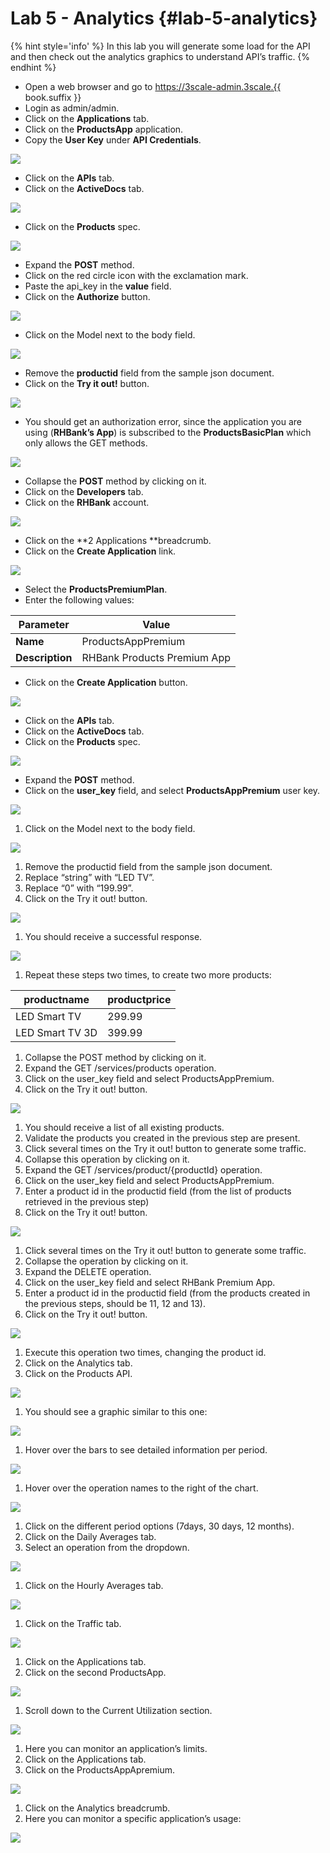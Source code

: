 # Lab 5 - Analytics {#lab-5-analytics}

{% hint style='info' %}
In this lab you will generate some load for the API and then check out the analytics graphics to understand API’s traffic.
{% endhint %}

* Open a web browser and go to https://3scale-admin.3scale.{{ book.suffix }}
* Login as admin/admin.
* Click on the **Applications** tab.
* Click on the **ProductsApp** application.
* Copy the **User Key** under **API Credentials**.

![](assets/Selection_337.png)

* Click on the **APIs** tab.
* Click on the **ActiveDocs** tab.

![](images/image71.png)

* Click on the **Products** spec.

![](images/image10.png)

* Expand the **POST** method.
* Click on the red circle icon with the exclamation mark.
* Paste the api_key in the **value** field.
* Click on the **Authorize** button.

![](assets/Selection_340.png)
*  Click on the Model next to the body field.

![](images/image5.png)

* Remove the **productid** field from the sample json document.
* Click on the **Try it out!** button.

![](images/image192.png)

*  You should get an authorization error, since the application you are using (**RHBank’s App**) is subscribed to the **ProductsBasicPlan** which only allows the GET methods.

![](images/image134.png)

* Collapse the **POST** method by clicking on it.
* Click on the **Developers** tab.
* Click on the **RHBank** account.

![](images/image28.png)

* Click on the **2 Applications **breadcrumb.
* Click on the **Create Application** link.

![](images/image147.png)

* Select the **ProductsPremiumPlan**.
* Enter the following values:

| Parameter | Value |
| --- | --- |
| **Name** | ProductsAppPremium |
| **Description** | RHBank Products Premium App |

*  Click on the **Create Application** button.

![](images/image177.png)

* Click on the **APIs** tab.
* Click on the **ActiveDocs** tab.
* Click on the **Products** spec.

![](images/image139.png)

* Expand the **POST** method.
* Click on the **user_key** field, and select **ProductsAppPremium** user key.

![](images/image77.png)

1.  Click on the Model next to the body field.

![](images/image5.png)

1.  Remove the productid field from the sample json document.
2.  Replace “string” with “LED TV”.
3.  Replace “0” with “199.99”.
4.  Click on the Try it out! button.

![](images/image14.png)

1.  You should receive a successful response.

![](images/image162.png)

1.  Repeat these steps two times, to create two more products:

| productname | productprice |
| --- | --- |
| LED Smart TV | 299.99 |
| LED Smart TV 3D | 399.99 |

1.  Collapse the POST method by clicking on it.
2.  Expand the GET /services/products operation.
3.  Click on the user_key field and select ProductsAppPremium.
4.  Click on the Try it out! button.

![](images/image194.png)

1.  You should receive a list of all existing products.
2.  Validate the products you created in the previous step are present.
3.  Click several times on the Try it out! button to generate some traffic.
4.  Collapse this operation by clicking on it.
5.  Expand the GET /services/product/{productId} operation.
6.  Click on the user_key field and select ProductsAppPremium.
7.  Enter a product id in the productid field (from the list of products retrieved in the previous step)
8.  Click on the Try it out! button.

![](images/image8.png)

1.  Click several times on the Try it out! button to generate some traffic.
2.  Collapse the operation by clicking on it.
3.  Expand the DELETE operation.
4.  Click on the user_key field and select RHBank Premium App.
5.  Enter a product id in the productid field (from the products created in the previous steps, should be 11, 12 and 13).
6.  Click on the Try it out! button.

![](images/image82.png)

1.  Execute this operation two times, changing the product id.
2.  Click on the Analytics tab.
3.  Click on the Products API.

![](images/image130.png)

1.  You should see a graphic similar to this one:

![](images/image159.png)

1.  Hover over the bars to see detailed information per period.

![](images/image15.png)

1.  Hover over the operation names to the right of the chart.

![](images/image142.png)

1.  Click on the different period options (7days, 30 days, 12 months).
2.  Click on the Daily Averages tab.
3.  Select an operation from the dropdown.

![](images/image104.png)

1.  Click on the Hourly Averages tab.

![](images/image68.png)

1.  Click on the Traffic tab.

![](images/image112.png)

1.  Click on the Applications tab.
2.  Click on the second ProductsApp.

![](images/image198.png)

1.  Scroll down to the Current Utilization section.

![](images/image94.png)

1.  Here you can monitor an application’s limits.
2.  Click on the Applications tab.
3.  Click on the ProductsAppApremium.

![](images/image24.png)

1.  Click on the Analytics breadcrumb.
2.  Here you can monitor a specific application’s usage:

![](images/image90.png)
